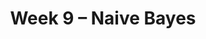 ---
    title: Week 9 – Naive Bayes
    weekNumber: 9
    days:
      - date: 2021-11-22
        events:
          "**HW 7**{: .label .label-hw } Conditional Probability and Independence (due 11/22)":
          "**SRV 7**{: .label .label-survey } Survey 7 (due 11/22)":
      - date: 2021-11-23
        events:
          "**LEC 16**{: .label .label-lecture } [Naive Bayes](resources/lecture/lec16-filled.pdf) ([blank](resources/lecture/lec16-blank.pdf))":
      - date: 2021-11-25
        events:
          "N/A (Thanksgiving 🦃)":
---
